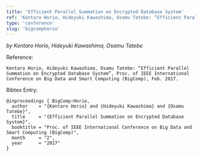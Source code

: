 ```yaml
---
title: 'Efficient Parallel Summation on Encrypted Database System'
ref: 'Kentaro Horio, Hideyuki Kawashima, Osamu Tatebe: “Efficient Parallel Summation on Encrypted Database System”, Proc. of IEEE International Conference on Big Data and Smart Computing (BigComp), Feb. 2017.'
type: 'conference'
slug: 'bigcomphorio'
---
```


*by Kentaro Horio, Hideyuki Kawashima, Osamu Tatebe*

Reference:
```
Kentaro Horio, Hideyuki Kawashima, Osamu Tatebe: “Efficient Parallel Summation on Encrypted Database System”, Proc. of IEEE International Conference on Big Data and Smart Computing (BigComp), Feb. 2017.
```

Bibtex Entry:
```
@inproceedings { BigComp:Horio, 
  author    = "{Kentaro Horio} and {Hideyuki Kawashima} and {Osamu Tatebe}",
  title     = "{Efficient Parallel Summation on Encrypted Database System}",
  booktitle = "Proc. of IEEE International Conference on Big Data and Smart Computing (BigComp)",
  month	    = "2",
  year 	    = "2017"
}
```
